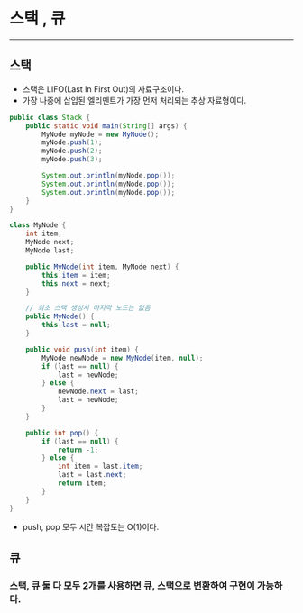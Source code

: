 # 스택 , 큐

----


## 스택

- 스택은 LIFO(Last In First Out)의 자료구조이다.
- 가장 나중에 삽입된 엘리멘트가 가장 먼저 처리되는 추상 자료형이다. 

```java
public class Stack {
    public static void main(String[] args) {
        MyNode myNode = new MyNode();
        myNode.push(1);
        myNode.push(2);
        myNode.push(3);

        System.out.println(myNode.pop());
        System.out.println(myNode.pop());
        System.out.println(myNode.pop());
    }
}

class MyNode {
    int item;
    MyNode next;
    MyNode last;

    public MyNode(int item, MyNode next) {
        this.item = item;
        this.next = next;
    }

    // 최초 스택 생성시 마지막 노드는 없음
    public MyNode() {
        this.last = null;
    }

    public void push(int item) {
        MyNode newNode = new MyNode(item, null);
        if (last == null) {
            last = newNode;
        } else {
            newNode.next = last;
            last = newNode;
        }
    }

    public int pop() {
        if (last == null) {
            return -1;
        } else {
            int item = last.item;
            last = last.next;
            return item;
        }
    }
}


```

- push, pop 모두 시간 복잡도는 O(1)이다.

## 큐

### 스택, 큐 둘 다 모두 2개를 사용하면 큐, 스택으로 변환하여 구현이 가능하다.
